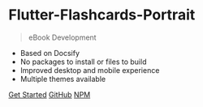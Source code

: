 # Flutter-Flashcards-Portrait

> eBook Development

- Based on Docsify
- No packages to install or files to build
- Improved desktop and mobile experience
- Multiple themes available


[Get Started](#main)
[GitHub](https://github.com/iwilfried/Flutter-Flashcards-Portrait-eBook-Test)
[NPM](https://www.npmjs.com/package/docsify-themeable)
